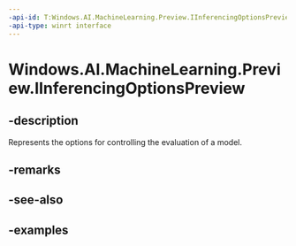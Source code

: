 ```yaml
---
-api-id: T:Windows.AI.MachineLearning.Preview.IInferencingOptionsPreview
-api-type: winrt interface
---
```


<!-- Interface syntax.
public interface IInferencingOptionsPreview 
-->

# Windows.AI.MachineLearning.Preview.IInferencingOptionsPreview

## -description
Represents the options for controlling the evaluation of a model.

## -remarks

## -see-also

## -examples

